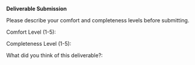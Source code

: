 **Deliverable Submission**

Please describe your comfort and completeness levels before submitting.

Comfort Level (1-5): 

Completeness Level (1-5):

What did you think of this deliverable?: